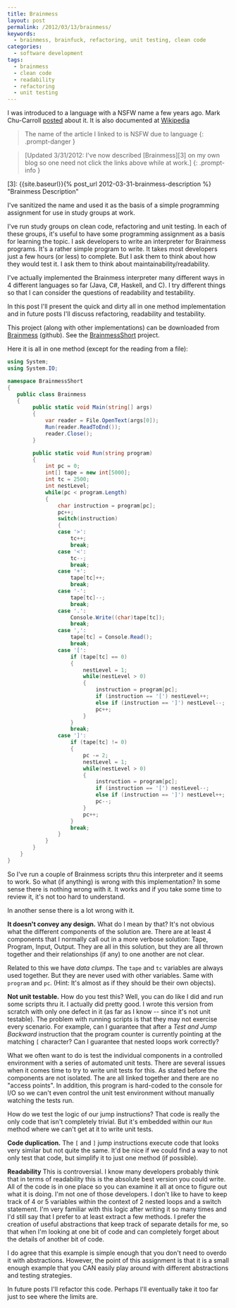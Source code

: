 ```yaml
---
title: Brainmess
layout: post
permalink: /2012/03/13/brainmess/
keywords:
  - brainmess, brainfuck, refactoring, unit testing, clean code
categories:
  - software development
tags:
  - brainmess
  - clean code
  - readability
  - refactoring
  - unit testing
---
```

I was introduced to a language with a NSFW name a few years ago. Mark Chu-Carroll [posted][1] about it. It is also documented at [Wikipedia][2]

> The name of the article I linked to is NSFW due to language
{: .prompt-danger }

> [Updated 3/31/2012: I've now described [Brainmess][3] on my own blog so one need not click the links above while at work.]
{: .prompt-info }

 [1]: http://www.goodmath.org/blog/2009/09/06/the-one-the-only-brainfck/
 [2]: http://en.wikipedia.org/wiki/Brainfuck
 [3]: {{site.baseurl}}{% post_url 2012-03-31-brainmess-description %} "Brainmess Description"

<!--more-->

I've sanitized the name and used it as the basis of a simple programming assignment for use in study groups at work.


I've run study groups on clean code, refactoring and unit testing. In each of these groups, it's useful to have some programming assignment as a basis for learning the topic. I ask developers to write an interpreter for Brainmess programs. It's a rather simple program to write. It takes most developers just a few hours (or less) to complete. But I ask them to think about how they would test it. I ask them to think about maintainability/readability.

I've actually implemented the Brainmess interpreter many different ways in 4 different languages so far (Java, C#, Haskell, and C). I try different things so that I can consider the questions of readability and testability.

In this post I'll present the quick and dirty all in one method implementation and in future posts I'll discuss refactoring, readability and testability.

This project (along with other implementations) can be downloaded from [Brainmess][4] (github). See the [BrainmessShort][bms] project.

Here it is all in one method (except for the reading from a file):

```csharp
using System;
using System.IO;

namespace BrainmessShort
{
   public class Brainmess
   {
        public static void Main(string[] args)
        {
            var reader = File.OpenText(args[0]);
            Run(reader.ReadToEnd());
            reader.Close();
        }

        public static void Run(string program)
        {
            int pc = 0;
            int[] tape = new int[5000];
            int tc = 2500;
            int nestLevel;
            while(pc < program.Length)
            {
                char instruction = program[pc];
                pc++;
                switch(instruction)
                {
                case '>':
                    tc++;
                    break;
                case '<':
                    tc--;
                    break;
                case '+':
                    tape[tc]++;
                    break;
                case '-':
                    tape[tc]--;
                    break;
                case '.':
                    Console.Write((char)tape[tc]);
                    break;
                case ',':
                    tape[tc] = Console.Read();
                    break;
                case '[':
                    if (tape[tc] == 0)
                    {
                        nestLevel = 1;
                        while(nestLevel > 0)
                        {
                            instruction = program[pc];
                            if (instruction == '[') nestLevel++;
                            else if (instruction == ']') nestLevel--;
                            pc++;
                        }
                    }
                    break;
                case ']':
                    if (tape[tc] != 0)
                    {
                        pc -= 2;
                        nestLevel = 1;
                        while(nestLevel > 0)
                        {
                            instruction = program[pc];
                            if (instruction == '[') nestLevel--;
                            else if (instruction == ']') nestLevel++;
                            pc--;
                        }
                        pc++;
                    }
                    break;
                }
            }
        }
    }
}
```

So I've run a couple of Brainmess scripts thru this interpreter and it seems to work. So what (if anything) is wrong with this implementation? In some sense there is nothing wrong with it. It works and if you take some time to review it, it's not too hard to understand.

In another sense there is a lot wrong with it.

**It doesn't convey any design.** What do I mean by that? It's not obvious what the different components of the solution are. There are at least 4 components that I normally call out in a more verbose solution: Tape, Program, Input, Output. They are all in this solution, but they are all thrown together and their relationships (if any) to one another are not clear.

Related to this we have _data clumps_. The `tape` and `tc` variables are always used together. But they are never used with other variables. Same with `program` and `pc`. (Hint: It's almost as if they should be their own objects).

**Not unit testable.** How do you test this? Well, you can do like I did and run some scripts thru it. I actually did pretty good. I wrote this version from scratch with only one defect in it (as far as I know -- since it's not unit testable). The problem with running scripts is that they may not exercise every scenario. For example, can I guarantee that after a _Test and Jump Backward_ instruction that the program counter is currently pointing at the matching `[` character? Can I guarantee that nested loops work correctly?

What we often want to do is test the individual components in a controlled environment with a series of automated unit tests. There are several issues when it comes time to try to write unit tests for this. As stated before the components are not isolated. The are all linked together and there are no "access points". In addition, this program is hard-coded to the console for I/O so we can't even control the unit test environment without manually watching the tests run.

How do we test the logic of our jump instructions? That code is really the only code that isn't completely trivial. But it's embedded within our `Run` method where we can't get at it to write unit tests.

**Code duplication.** The `[` and `]` jump instructions execute code that looks very similar but not quite the same. It'd be nice if we could find a way to not only test that code, but simplify it to just one method (if possible).

**Readability** This is controversial. I know many developers probably think that in terms of readability this is the absolute best version you could write. All of the code is in one place so you can examine it all at once to figure out what it is doing. I'm not one of those developers. I don't like to have to keep track of 4 or 5 variables within the context of 2 nested loops and a switch statement. I'm very familiar with this logic after writing it so many times and I'd still say that I prefer to at least extract a few methods. I prefer the creation of useful abstractions that keep track of separate details for me, so that when I'm looking at one bit of code and can completely forget about the details of another bit of code.

I do agree that this example is simple enough that you don't need to overdo it with abstractions. However, the point of this assignment is that it is a small enough example that you CAN easily play around with different abstractions and testing strategies.

In future posts I'll refactor this code. Perhaps I'll eventually take it too far just to see where the limits are.

 [4]: https://github.com/michaelgwelch/brainmess "GitHub Brainmess"
 [bms]: https://github.com/michaelgwelch/brainmess/tree/master/csharp/BrainmessShort "Brainmess Short Listing"
